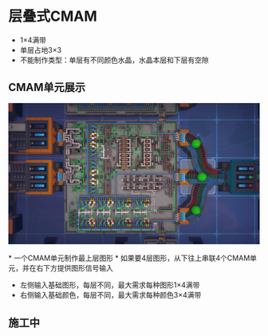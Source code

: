 # 层叠式CMAM
* 1×4满带
* 单层占地3×3
* 不能制作类型：单层有不同颜色水晶，水晶本层和下层有空隙

## CMAM单元展示
<p>
  <img src="./image/CMAM单元.png" alt="PhotoGIMP Diolinux Splash Art">
</p>
* 一个CMAM单元制作最上层图形
* 如果要4层图形，从下往上串联4个CMAM单元，并在右下方提供图形信号输入

* 左侧输入基础图形，每层不同，最大需求每种图形1×4满带
* 右侧输入基础颜色，每层不同，最大需求每种颜色3×4满带

## 施工中
